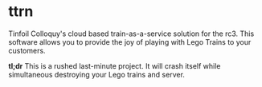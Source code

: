 # ttrn

Tinfoil Colloquy's cloud based train-as-a-service solution for the rc3. This software allows you to provide the joy of playing with Lego Trains to your customers.

**tl;dr** This is a rushed last-minute project. It will crash itself while simultaneous destroying your Lego trains and server.
